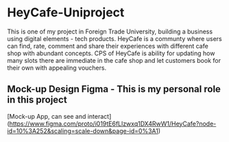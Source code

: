 # HeyCafe-Uniproject
This is one of my project in Foreign Trade University, building a business using digital elements - tech products. HeyCafe is a communty where users can find, rate, comment and share their experiences with different cafe shop with abundant concepts. CPS of HeyCafe is ability for updating how many slots there are immediate in the cafe shop and let customers book for their own with appealing vouchers.

## Mock-up Design Figma - This is my personal role in this project
[Mock-up App, can see and interact] (https://www.figma.com/proto/i019tE6fLlzwxq1DX4RwW1/HeyCafe?node-id=10%3A252&scaling=scale-down&page-id=0%3A1)
